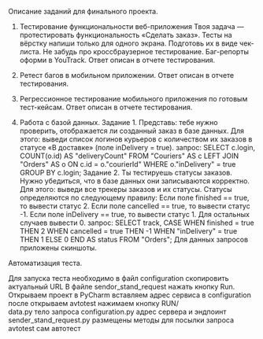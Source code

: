 Описание заданий для финального проекта.

1. Тестирование функциональности веб-приложения Твоя задача — протестировать функциональность «Сделать заказ». Тесты на вёрстку напиши только для одного экрана. Подготовь их в виде чек-листа. Не забудь про кроссбраузерное тестирование. Баг-репорты оформи в YouTrack. Ответ описан в отчете тестирования.

2. Ретест багов в мобильном приложении. Ответ описан в отчете тестирования.

3. Регрессионное тестирование мобильного приложения по готовым тест-кейсам. Ответ описан в отчете тестирования.

4. Работа с базой данных.
Задание 1.
Представь: тебе нужно проверить, отображается ли созданный заказ в базе данных. Для этого: выведи список логинов курьеров с количеством их заказов в статусе «В доставке» (поле inDelivery = true). запрос: SELECT c.login, COUNT(o.id) AS "deliveryCount" FROM "Couriers" AS c LEFT JOIN "Orders" AS o ON c.id = o."courierId" WHERE o."inDelivery" = true GROUP BY c.login; 
Задание 2.
Ты тестируешь статусы заказов. Нужно убедиться, что в базе данных они записываются корректно. Для этого: выведи все трекеры заказов и их статусы. Статусы определяются по следующему правилу: Если поле finished == true, то вывести статус 2. Если поле canсelled == true, то вывести статус -1. Если поле inDelivery == true, то вывести статус 1. Для остальных случаев вывести 0. запрос: SELECT track, CASE WHEN finished = true THEN 2 WHEN cancelled = true THEN -1 WHEN "inDelivery" = true THEN 1 ELSE 0 END AS status FROM "Orders"; Для данных запросов приложены скиншоты.

Автоматизация теста.

Для запуска теста необходимо в файл configuration скопировить актуальный URL В файле sendor_stand_request нажать кнопку Run.
Открываем проект в PyCharm вставляем адрес сервиса в configuration после открываем avtotest нажимаем кнопку RUN/  
data.py тело запроса 
configuration.py адрес сервера и эндпоинт
sender_stand_request.py  размещены методы для посылки запроса 
avtotest сам автотест
